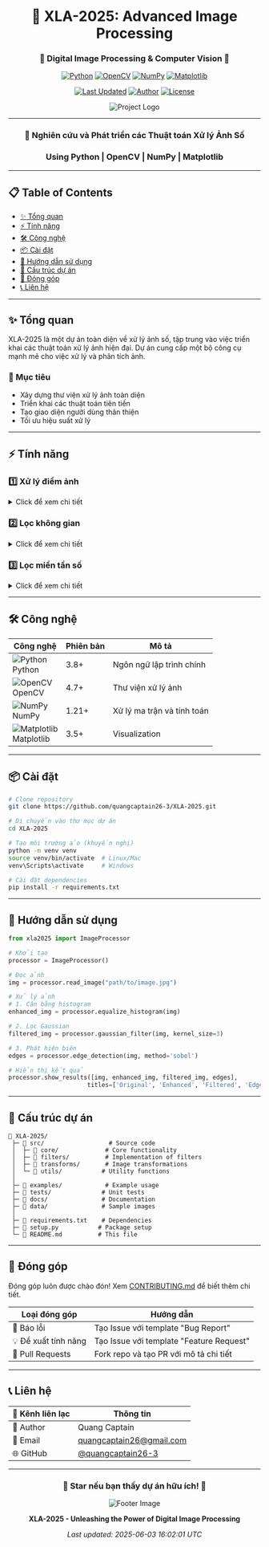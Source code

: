 <div align="center">

# 🎨 XLA-2025: Advanced Image Processing
### 🌟 Digital Image Processing & Computer Vision 🌟

[![Python](https://img.shields.io/badge/Python-3776AB?style=for-the-badge&logo=python&logoColor=white)](https://www.python.org/)
[![OpenCV](https://img.shields.io/badge/OpenCV-5C3EE8?style=for-the-badge&logo=opencv&logoColor=white)](https://opencv.org/)
[![NumPy](https://img.shields.io/badge/NumPy-013243?style=for-the-badge&logo=numpy&logoColor=white)](https://numpy.org/)
[![Matplotlib](https://img.shields.io/badge/Matplotlib-11557C?style=for-the-badge&logo=matplotlib&logoColor=white)](https://matplotlib.org/)

[![Last Updated](https://img.shields.io/badge/Last%20Updated-2025--06--03-brightgreen.svg?style=flat-square)](https://github.com/quangcaptain26-3/XLA-2025)
[![Author](https://img.shields.io/badge/Author-quangcaptain26--3-orange.svg?style=flat-square)](https://github.com/quangcaptain26-3)
[![License](https://img.shields.io/badge/License-MIT-blue.svg?style=flat-square)](LICENSE)

<img src="https://img.icons8.com/fluency/240/000000/image-processing.png" alt="Project Logo"/>

</div>

---

<div align="center">
  
### 🚀 Nghiên cứu và Phát triển các Thuật toán Xử lý Ảnh Số 
### Using Python | OpenCV | NumPy | Matplotlib

</div>

---

## 📋 Table of Contents
- [✨ Tổng quan](#-tổng-quan)
- [⚡ Tính năng](#-tính-năng)
- [🛠️ Công nghệ](#️-công-nghệ)
- [📦 Cài đặt](#-cài-đặt)
- [🎯 Hướng dẫn sử dụng](#-hướng-dẫn-sử-dụng)
- [📁 Cấu trúc dự án](#-cấu-trúc-dự-án)
- [👥 Đóng góp](#-đóng-góp)
- [📞 Liên hệ](#-liên-hệ)

---

## ✨ Tổng quan

XLA-2025 là một dự án toàn diện về xử lý ảnh số, tập trung vào việc triển khai các thuật toán xử lý ảnh hiện đại. Dự án cung cấp một bộ công cụ mạnh mẽ cho việc xử lý và phân tích ảnh.

### 🎯 Mục tiêu
- Xây dựng thư viện xử lý ảnh toàn diện
- Triển khai các thuật toán tiên tiến
- Tạo giao diện người dùng thân thiện
- Tối ưu hiệu suất xử lý

---

## ⚡ Tính năng

### 1️⃣ Xử lý điểm ảnh
<details>
<summary>Click để xem chi tiết</summary>

- 📊 **Histogram Processing**
  - Cân bằng histogram tự động
  - Trực quan hóa histogram
  - Điều chỉnh histogram theo yêu cầu

- 🎚️ **Thresholding**
  - Otsu's method
  - Adaptive thresholding
  - Multiple thresholding

- 🌓 **Image Enhancement**
  - Negative transformation
  - Logarithmic transformation
  - Power-law transformation
  - Contrast stretching
</details>

### 2️⃣ Lọc không gian
<details>
<summary>Click để xem chi tiết</summary>

- 🔲 **Linear Filters**
  - Mean filter
  - Gaussian filter
  - Linear sharpening

- 🎯 **Non-linear Filters**
  - Median filter
  - Bilateral filter
  - Non-local means filter

- 🔍 **Edge Detection**
  - Sobel operator
  - Gradient computation
  - Advanced edge detection
</details>

### 3️⃣ Lọc miền tần số
<details>
<summary>Click để xem chi tiết</summary>

- 📉 **Low-pass Filters**
  - Ideal low-pass
  - Butterworth low-pass
  - Gaussian low-pass

- 📈 **High-pass Filters**
  - Ideal high-pass
  - Butterworth high-pass
  - Gaussian high-pass
</details>

---

## 🛠️ Công nghệ

<div align="center">

| Công nghệ | Phiên bản | Mô tả |
|-----------|-----------|--------|
| ![Python](https://img.icons8.com/color/48/000000/python.png)<br>Python | 3.8+ | Ngôn ngữ lập trình chính |
| ![OpenCV](https://img.icons8.com/color/48/000000/opencv.png)<br>OpenCV | 4.7+ | Thư viện xử lý ảnh |
| ![NumPy](https://img.icons8.com/color/48/000000/numpy.png)<br>NumPy | 1.21+ | Xử lý ma trận và tính toán |
| ![Matplotlib](https://img.icons8.com/color/48/000000/matplotlib.png)<br>Matplotlib | 3.5+ | Visualization |

</div>

---

## 📦 Cài đặt

```bash
# Clone repository
git clone https://github.com/quangcaptain26-3/XLA-2025.git

# Di chuyển vào thư mục dự án
cd XLA-2025

# Tạo môi trường ảo (khuyến nghị)
python -m venv venv
source venv/bin/activate  # Linux/Mac
venv\Scripts\activate     # Windows

# Cài đặt dependencies
pip install -r requirements.txt
```

---

## 🎯 Hướng dẫn sử dụng

```python
from xla2025 import ImageProcessor

# Khởi tạo
processor = ImageProcessor()

# Đọc ảnh
img = processor.read_image("path/to/image.jpg")

# Xử lý ảnh
# 1. Cân bằng histogram
enhanced_img = processor.equalize_histogram(img)

# 2. Lọc Gaussian
filtered_img = processor.gaussian_filter(img, kernel_size=3)

# 3. Phát hiện biên
edges = processor.edge_detection(img, method='sobel')

# Hiển thị kết quả
processor.show_results([img, enhanced_img, filtered_img, edges],
                      titles=['Original', 'Enhanced', 'Filtered', 'Edges'])
```

---

## 📁 Cấu trúc dự án

```
📂 XLA-2025/
 ├─ 📁 src/                  # Source code
 │  ├─ 📁 core/             # Core functionality
 │  ├─ 📁 filters/          # Implementation of filters
 │  ├─ 📁 transforms/       # Image transformations
 │  └─ 📁 utils/           # Utility functions
 │
 ├─ 📁 examples/            # Example usage
 ├─ 📁 tests/              # Unit tests
 ├─ 📁 docs/               # Documentation
 ├─ 📁 data/               # Sample images
 │
 ├─ 📄 requirements.txt    # Dependencies
 ├─ 📄 setup.py           # Package setup
 └─ 📄 README.md          # This file
```

---

## 👥 Đóng góp

Đóng góp luôn được chào đón! Xem [CONTRIBUTING.md](CONTRIBUTING.md) để biết thêm chi tiết.

<div align="center">

| Loại đóng góp | Hướng dẫn |
|---------------|-----------|
| 🐛 Báo lỗi | Tạo Issue với template "Bug Report" |
| 💡 Đề xuất tính năng | Tạo Issue với template "Feature Request" |
| 🔧 Pull Requests | Fork repo và tạo PR với mô tả chi tiết |

</div>

---

## 📞 Liên hệ

<div align="center">

| 📱 Kênh liên lạc | Thông tin |
|------------------|-----------|
| 👤 Author | Quang Captain |
| 📧 Email | [quangcaptain26@gmail.com](mailto:quangcaptain26@gmail.com) |
| 🌐 GitHub | [@quangcaptain26-3](https://github.com/quangcaptain26-3) |

</div>

---

<div align="center">

### 🌟 Star nếu bạn thấy dự án hữu ích! 🌟

<img src="https://img.icons8.com/clouds/200/000000/image.png" alt="Footer Image"/>

**XLA-2025 - Unleashing the Power of Digital Image Processing**

*Last updated: 2025-06-03 16:02:01 UTC*

</div>
